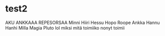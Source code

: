 # test2
AKU ANKKAAA
REPESORSAA
Minni Hiiri
Hessu Hopo
Roope Ankka
Hannu Hanhi
Milla Magia
Pluto
lol
miksi
mitä
toimiiko
nonyt toimii
